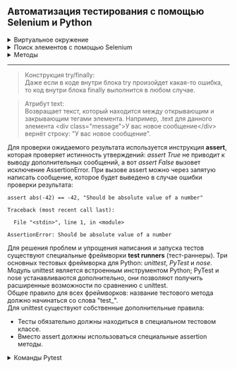 ## Автоматизация тестирования с помощью Selenium и Python

<details>
<summary>Виртуальное окружение</summary>
  
Активировать:  
```
selenium_env\Scripts\activate.bat
```
Деактивировать:  
```
deactivate.bat
```
</details>

<details>
<summary>Поиск элементов с помощью Selenium</summary>
  
+ find_element(By.ID, value) — поиск по уникальному атрибуту id элемента;
+ find_element(By.CSS_SELECTOR, value) — поиск элемента с помощью правил на основе CSS;
+ find_element(By.XPATH, value) — поиск с помощью языка запросов XPath;
+ find_element(By.NAME, value) — поиск по атрибуту name элемента;
+ find_element(By.TAG_NAME, value) — поиск элемента по названию тега элемента;
+ find_element(By.CLASS_NAME, value) — поиск по значению атрибута class;
+ find_element(By.LINK_TEXT, value) — поиск ссылки на странице по полному совпадению;
+ find_element(By.PARTIAL_LINK_TEXT, value) — поиск ссылки на странице, если текст селектора совпадает с любой частью текста ссылки.
</details>

<details>
<summary>Методы</summary>
  
Открыть веб-страницу в браузере
```
driver.get()
```
Закрыть текущее окно браузера  
```
browser.close()
```
Закрыть все окна, вкладки и процессы вебдрайвера, запущенные во время тестовой сессии
```
browser.quit()
```
Cнять/поставить галочку в элементе типа checkbox или выбрать опцию из группы radiobuttons 
```
option1 = browser.find_element(By.CSS_SELECTOR, "[value='python']")
option1.click()
```
Можно также отметить нужный пункт, выполнив метод click() на элементе label  
```
option1 = browser.find_element(By.CSS_SELECTOR, "[for='java']")
option1.click()
```
</details>

---


> Конструкция try/finally:  
> Даже если в коде внутри блока try произойдет какая-то ошибка, то код внутри блока finally выполнится в любом случае.


> Атрибут text:  
> Возвращает текст, который находится между открывающим и закрывающим тегами элемента. Например, .text для данного элемента \<div class="message">У вас новое сообщение\</div> вернёт строку: "У вас новое сообщение".

Для проверки ожидаемого результата используется инструкция **assert**, которая проверяет истинность утверждений: *assert True* не приводит к выводу дополнительных сообщений, а вот *assert False* вызовет исключение AssertionError. При вызове assert можно через запятую написать сообщение, которое будет выведено в случае ошибки проверки результата:
```
assert abs(-42) == -42, "Should be absolute value of a number"

Traceback (most recent call last):

  File "<stdin>", line 1, in <module>

AssertionError: Should be absolute value of a number
```

Для решения проблем и упрощения написания и запуска тестов существуют специальные фреймворки **test runners** (тест-раннеры). Три основных тестовых фреймворка для Python: *unittest*, *PyTest* и *nose*. Модуль unittest является встроенным инструментом Python; PyTest и nose устанавливаются дополнительно, они позволяют получить расширенные возможности по сравнению с unittest.  
Общее правило для всех фреймворков: название тестового метода должно начинаться со слова "test_".  
Для unittest существуют собственные дополнительные правила:
+ Тесты обязательно должны находиться в специальном тестовом классе.
+ Вместо assert должны использоваться специальные assertion методы.  

<details>
<summary>Команды Pytest</summary>
  
py.test test_sample.py --collect-only # собирает информацию тестового набора  

py.test test_sample.py -v # выводит вербозные сообщения  

py.test -q test_sample.py # опустить вывод имени файла

python -m pytest -q test_sample.py # вызов pytest через python

py.test --markers # показать доступные маркеры  

py.test -k "TestClass, а не test_one" # запускать только тесты с именами, которые соответствуют "строковому выражению"  

py.test -x # останавливаться после первой неудачи

py.test --maxfail=2 # останавливаться после двух неудач

py.test --showlocals # показывать локальные переменные в трассировках  

py.test -l # (сокращение)

py.test --tb=long # информативное форматирование трассировки по умолчанию  

py.test --tb=native # форматирование стандартной библиотеки Python  

py.test --tb=short # более короткий формат возвратов к трассировке  

py.test --tb=line # только одна строка для каждого сбоя  

py.test --tb=no # отсутствие вывода трассировки  

py.test -x --pdb # при первом сбое сброс в PDB, затем завершение сеанса тестирования

py.test --durations=10 # список 10 самых медленных длительностей теста.

py.test --maxfail=2 -rf # выход после двух сбоев, сообщение о сбое.

py.test -n 4 # посылать тесты на несколько процессоров

py.test -m slowest # запускать тесты с декоратором @pytest.mark.slowest или slowest = pytest.mark.slowest; @slowest

py.test --traceconfig # выяснить, какие плагины py.test активны в вашем окружении.

py.test --instafail # если установлен pytest-instafail, показывать ошибки и сбои мгновенно, а не ждать окончания набора тестов.

</details>
